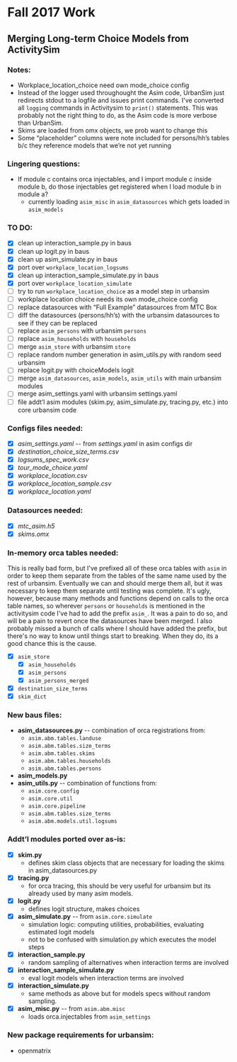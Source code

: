 Fall 2017 Work
=======
## Merging Long-term Choice Models from ActivitySim
### Notes:

- Workplace_location_choice need own mode_choice config
- Instead of the logger used throughought the Asim code, UrbanSim just redirects stdout to a logfile and issues print commands. I've converted all `logging` commands in Activitysim to `print()` statements. This was probably not the right thing to do, as the Asim code is more verbose than UrbanSim.
- Skims are loaded from omx objects, we prob want to change this
- Some “placeholder” columns were note included for persons/hh’s tables b/c they reference models that we’re not yet running

### Lingering questions:

- If module c contains orca injectables, and I import module c inside module b, do those injectables get registered when I load module b in module a?
    - currently loading `asim_misc` in `asim_datasources` which gets loaded in `asim_models`

### TO DO:

- [x] clean up interaction_sample.py in baus
- [x] clean up logit.py in baus
- [x] clean up asim_simulate.py in baus
- [x] port over `workplace_location_logsums`
- [x] clean up interaction_sample_simulate.py in baus
- [x] port over `workplace_location_simulate`
- [ ] try to run `workplace_location_choice` as a model step in urbansim
- [ ] workplace location choice needs its own mode_choice config
- [ ] replace datasources with “Full Example” datasources from MTC Box
- [ ] diff the datasources (persons/hh’s) with the urbansim datasources to see if they can be replaced
- [ ] replace `asim_persons` with urbansim `persons`
- [ ] replace `asim_households` with `households`
- [ ] merge `asim_store` with urbansim `store`
- [ ] replace random number generation in asim_utils.py with random seed urbansim
- [ ] replace logit.py with choiceModels logit
- [ ] merge `asim_datasources`, `asim_models`, `asim_utils` with main urbansim modules
- [ ] merge asim_settings.yaml with urbansim settings.yaml
- [ ] file addt’l asim modules (skim.py, asim_simulate.py, tracing.py, etc.) into core urbansim code

### Configs files needed:

- [x] *asim_settings.yaml* -- from *settings.yaml* in asim configs dir
- [x] *destination_choice_size_terms.csv*
- [x] *logsums_spec_work.csv*
- [x] *tour_mode_choice.yaml*
- [x] *workplace_location.csv*
- [x] *workplace_location_sample.csv*
- [x] *workplace_location.yaml*

### Datasources needed:

- [x] *mtc_asim.h5*
- [x] *skims.omx*

### In-memory orca tables needed:
This is really bad form, but I've prefixed all of these orca tables with `asim` in order to keep them separate from the tables of the same name used by the rest of urbansim. Eventually we can and should merge them all, but it was necessary to keep them separate until testing was complete. It's ugly, however, because many methods and functions depend on calls to the orca table names, so wherever `persons` or `households` is mentioned in the activitysim code I've had to add the prefix `asim_`. It was a pain to do so, and will be a pain to revert once the datasources have been merged. I also probably missed a bunch of calls where I should have added the prefix, but there's no way to know until things start to breaking. When they do, its a good chance this is the cause.

- [x] `asim_store`
    - [x] `asim_households`
    - [x] `asim_persons`
    - [x] `asim_persons_merged`
- [x] `destination_size_terms`
- [x] `skim_dict`

### New baus files:

- **asim_datasources.py** -- combination of orca registrations from:
    - `asim.abm.tables.landuse`
    - `asim.abm.tables.size_terms`
    - `asim.abm.tables.skims`
    - `asim.abm.tables.households`
    - `asim.abm.tables.persons`
- **asim_models.py**
- **asim_utils.py** -- combination of functions from:
    - `asim.core.config`
    - `asim.core.util`
    - `asim.core.pipeline`
    - `asim.abm.tables.size_terms`
    - `asim.abm.models.util.logsums`



### Addt’l modules ported over as-is:

- [x] **skim.py**
    - defines skim class objects that are necessary for loading the skims in asim_datasources.py
- [x] **tracing.py**
    - for orca tracing, this should be very useful for urbansim but its already used by many asim models.
- [x] **logit.py**
    - defines logit structure, makes choices
- [x] **asim_simulate.py** -- from `asim.core.simulate`
    - simulation logic: computing utilities, probabilities, evaluating estimated logit models
    - not to be confused with simulation.py which executes the model steps
- [x] **interaction_sample.py**
    - random sampling of alternatives when interaction terms are involved
- [x] **interaction_sample_simulate.py**
    - eval logit models when interaction terms are involved
- [x] **interaction_simulate.py**
    - same methods as above but for models specs without random sampling.
- [x] **asim_misc.py** -- from `asim.abm.misc`
    - loads orca.injectables from `asim_settings`

### New package requirements for urbansim:

- openmatrix

